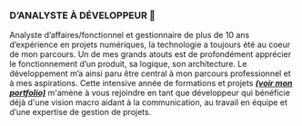 ### D’ANALYSTE À DÉVELOPPEUR 👋

Analyste d’affaires/fonctionnel et gestionnaire de plus de 10 ans d’expérience en projets numériques, la technologie a toujours été au coeur de mon parcours. Un de mes grands atouts est de profondément apprécier le fonctionnement d’un produit, sa logique, son architecture. Le développement m’a ainsi paru être central à mon parcours professionnel et à mes aspirations. Cette intensive année de formations et projets **_[(voir mon portfolio)](https://tbonnard.herokuapp.com/)_** m'amène à vous rejoindre en tant que développeur qui bénéficie déjà d'une vision macro aidant à la communication, au travail en équipe et d’une expertise de gestion de projets.
